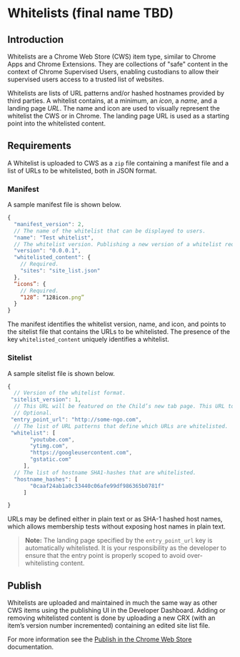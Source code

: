 # Whitelists (final name TBD)

## Introduction
Whitelists are a Chrome Web Store (CWS) item type, similar to Chrome Apps and Chrome Extensions. They are collections of "safe" content in the context of Chrome Supervised Users, enabling custodians to allow their supervised users access to a trusted list of websites.

Whitelists are lists of URL patterns and/or hashed hostnames provided by third parties. A whitelist contains, at a minimum, an *icon*, a *name*, and a landing page *URL*. The name and icon are used to visually represent the whitelist  the CWS or in Chrome. The landing page URL is used as a starting point into the whitelisted content.

## Requirements
A Whitelist is uploaded to CWS as a `zip` file containing a manifest file and a list of URLs to be whitelisted, both in JSON format. 

### Manifest
A sample manifest file is shown below.
```javascript
{
  "manifest_version": 2,
  // The name of the whitelist that can be displayed to users.
  "name": "Test whitelist",
  // The whitelist version. Publishing a new version of a whitelist requires incrementing the version.
  "version": "0.0.0.1",
  "whitelisted_content": {
    // Required.
    "sites": "site_list.json"
  },
  “icons”: {
    // Required.
    “128”: “128icon.png”
  }
}
```
The manifest identifies the whitelist version, name, and icon, and points to the sitelist file that contains the URLs to be whitelisted. The presence of the key `whitelisted_content` uniquely identifies a whitelist.

### Sitelist
A sample sitelist file is shown below.
```javascript
{
  // Version of the whitelist format.
 "sitelist_version": 1,
  // This URL will be featured on the Child’s new tab page. This URL too has to be manually whitelisted in order to be accessible.
  // Optional.
 "entry_point_url": "http://some-ngo.com",
  // The list of URL patterns that define which URLs are whitelisted.
 "whitelist": [
       "youtube.com",
       "ytimg.com",
       "https://googleusercontent.com",
       "gstatic.com"
     ],
  // The list of hostname SHA1-hashes that are whitelisted. 
  "hostname_hashes": [
       "0caaf24ab1a0c33440c06afe99df986365b0781f"
     ]

}
```
URLs may be defined either in plain text or as SHA-1 hashed host names, which allows membership tests without exposing host names in plain text.

>**Note:** The landing page specified by the `entry_point_url` key is automatically whitelisted. It is your responsibility as the developer to ensure that the entry point is properly scoped to avoid over-whitelisting content.

## Publish
Whitelists are uploaded and maintained in much the same way as other CWS items using the publishing UI in the Developer Dashboard. Adding or removing whitelisted content is done by uploading a new CRX (with an item’s version number incremented) containing an edited site list file. 

For more information see the [Publish in the Chrome Web Store](https://developer.chrome.com/webstore/publish) documentation.

